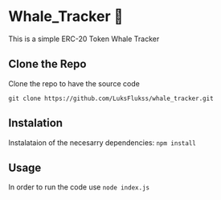 # Whale_Tracker 🐋
This is a simple ERC-20 Token Whale Tracker
## Clone the Repo
Clone the repo to have the source code
```console
git clone https://github.com/LuksFlukss/whale_tracker.git
```

## Instalation
Instalataion of the necesarry dependencies: `npm install`

## Usage
In order to run the code use `node index.js`
